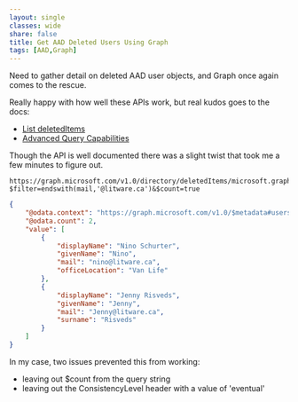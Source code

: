 ```yaml
---
layout: single
classes: wide
share: false
title: Get AAD Deleted Users Using Graph
tags: [AAD,Graph]
---
```


Need to gather detail on deleted AAD user objects, and Graph once again comes to the rescue.

Really happy with how well these APIs work, but real kudos goes to the docs:
- [List deletedItems](https://docs.microsoft.com/en-us/graph/api/directory-deleteditems-list?view=graph-rest-1.0&tabs=http)
- [Advanced Query Capabilities](https://docs.microsoft.com/en-us/graph/aad-advanced-queries?tabs=http#user-properties)

Though the API is well documented there was a slight twist that took me a few minutes to figure out.

```
https://graph.microsoft.com/v1.0/directory/deletedItems/microsoft.graph.user?$filter=endswith(mail,'@litware.ca')&$count=true
```

``` json
{
    "@odata.context": "https://graph.microsoft.com/v1.0/$metadata#users",
    "@odata.count": 2,
    "value": [
        {
            "displayName": "Nino Schurter",
            "givenName": "Nino",
            "mail": "nino@litware.ca",
            "officeLocation": "Van Life"
        },
        {
            "displayName": "Jenny Risveds",
            "givenName": "Jenny",
            "mail": "Jenny@litware.ca",
            "surname": "Risveds"
        }
    ]
}
```

In my case, two issues prevented this from working:
- leaving out $count from the query string 
- leaving out the ConsistencyLevel header with a value of 'eventual' 

